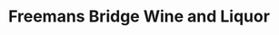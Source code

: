 ---
title: "Freemans Bridge Wine and Liquor"
url: /glenville/freemans-bridge-wine-and-liquor/
shop: alcohol
---